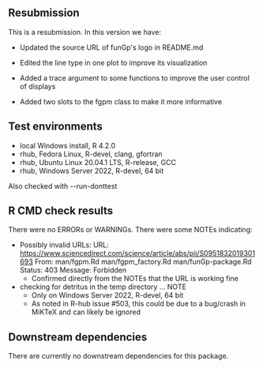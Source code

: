 ## Resubmission
This is a resubmission. In this version we have:

* Updated the source URL of funGp's logo in README.md

* Edited the line type in one plot to improve its visualization

* Added a trace argument to some functions to improve the user control of
  displays

* Added two slots to the fgpm class to make it more informative




## Test environments
* local Windows install, R 4.2.0
* rhub, Fedora Linux, R-devel, clang, gfortran
* rhub, Ubuntu Linux 20.04.1 LTS, R-release, GCC
* rhub, Windows Server 2022, R-devel, 64 bit

Also checked with --run-donttest

## R CMD check results
There were no ERRORs or WARNINGs.
There were some NOTEs indicating:
  - Possibly invalid URLs:
    URL: https://www.sciencedirect.com/science/article/abs/pii/S0951832019301693
    From: man/fgpm.Rd
          man/fgpm_factory.Rd
          man/funGp-package.Rd
    Status: 403
    Message: Forbidden
    - Confirmed directly from the NOTEs that the URL is working fine
  - checking for detritus in the temp directory ... NOTE
    - Only on Windows Server 2022, R-devel, 64 bit
    - As noted in R-hub issue #503, this could be due to a bug/crash in MiKTeX
      and can likely be ignored

## Downstream dependencies
There are currently no downstream dependencies for this package.
